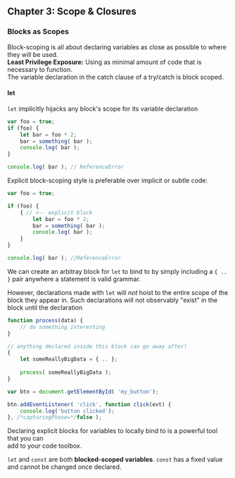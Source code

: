 ## Chapter 3: Scope & Closures

### Blocks as Scopes

Block-scoping is all about declaring variables as close as possible to where they will be used.  
**Least Privilege Exposure:** Using as minimal amount of code that is necessary to function.  
The variable declaration in the catch clause of a try/catch is block scoped.  
#### let
`let` implicitly hijacks any block's scope for its variable declaration
```javascript
var foo = true;
if (foo) {
    let bar = foo * 2;
    bar = something( bar );
    console.log( bar );
}

console.log( bar ); // ReferenceError
```

Explicit block-scoping style is preferable over implicit or subtle code:
```javascript
var foo = true;

if (foo) {
    { // <-- explicit block
        let bar = foo * 2;
        bar = something( bar );
        console.log( bar );
    }
}

console.log( bar ); //ReferenceError
```

We can create an arbitray block for `let` to bind to by simply including a `{ .. }` pair 
anywhere a statement is valid grammar.

However, declarations made with `let` will _not_ hoist to the entire scope of the block
they appear in. Such declarations will not observably "exist" in the block until the declaration
 
```javascript
function process(data) {
    // do something interesting
}

// anything declared inside this block can go away after!
{
    let someReallyBigData = { .. };
    
    process( someReallyBigData );
}

var btn = document.getElementById( 'my_button');

btn.addEventListener( 'click', function click(evt) {
    console.log('button clicked');
}, /*capturingPhase=*/false );
```

Declaring explicit blocks for variables to locally bind to is a powerful tool that you can  
add to your code toolbox.

`let` and `const` are both **blocked-scoped variables**. `const` has a fixed value  
and cannot be changed once declared.